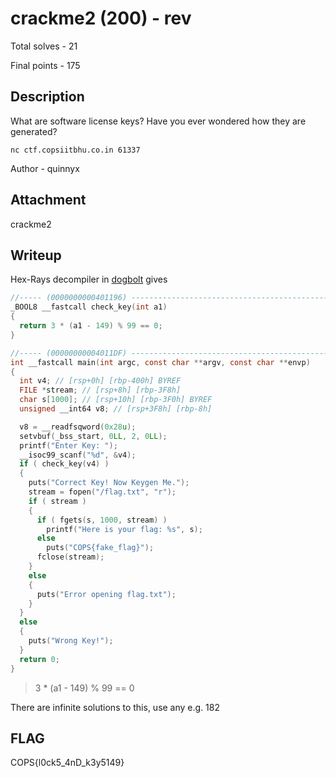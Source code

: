 # crackme2 (200) - rev

Total solves - 21

Final points - 175

## Description
What are software license keys? Have you ever wondered how they are generated?

`nc ctf.copsiitbhu.co.in 61337`

Author - quinnyx

## Attachment
crackme2

## Writeup
Hex-Rays decompiler in [dogbolt](https://dogbolt.org/?id=0793aa0d-4c58-437c-9f0a-a761dc654fcb) gives

```C
//----- (0000000000401196) ----------------------------------------------------
_BOOL8 __fastcall check_key(int a1)
{
  return 3 * (a1 - 149) % 99 == 0;
}

//----- (00000000004011DF) ----------------------------------------------------
int __fastcall main(int argc, const char **argv, const char **envp)
{
  int v4; // [rsp+0h] [rbp-400h] BYREF
  FILE *stream; // [rsp+8h] [rbp-3F8h]
  char s[1000]; // [rsp+10h] [rbp-3F0h] BYREF
  unsigned __int64 v8; // [rsp+3F8h] [rbp-8h]

  v8 = __readfsqword(0x28u);
  setvbuf(_bss_start, 0LL, 2, 0LL);
  printf("Enter Key: ");
  __isoc99_scanf("%d", &v4);
  if ( check_key(v4) )
  {
    puts("Correct Key! Now Keygen Me.");
    stream = fopen("/flag.txt", "r");
    if ( stream )
    {
      if ( fgets(s, 1000, stream) )
        printf("Here is your flag: %s", s);
      else
        puts("COPS{fake_flag}");
      fclose(stream);
    }
    else
    {
      puts("Error opening flag.txt");
    }
  }
  else
  {
    puts("Wrong Key!");
  }
  return 0;
}
```

> 3 * (a1 - 149) % 99 == 0

There are infinite solutions to this, use any e.g. 182

## FLAG
COPS{l0ck5_4nD_k3y5149}
